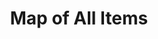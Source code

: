 ---
title: Map of All Items
layout: map
permalink: /map.html
# see _data/config-map.csv for display options
# do not add content to this file
---